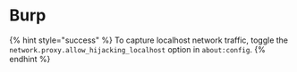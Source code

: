 # Burp

{% hint style="success" %}
To capture localhost network traffic, toggle the `network.proxy.allow_hijacking_localhost` option in `about:config`.
{% endhint %}



